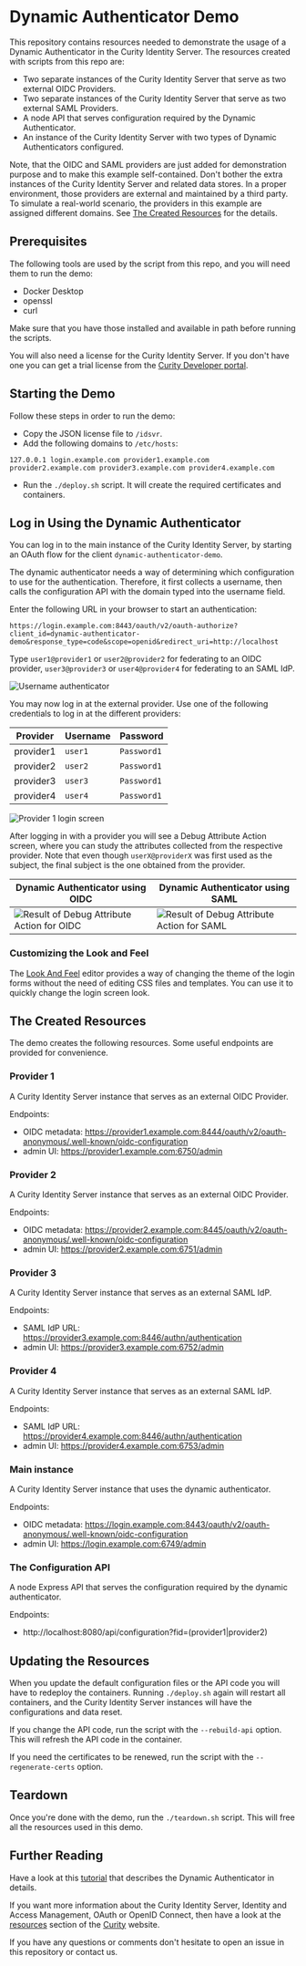 # Dynamic Authenticator Demo

This repository contains resources needed to demonstrate the usage of a Dynamic Authenticator in the Curity Identity Server.
The resources created with scripts from this repo are:

- Two separate instances of the Curity Identity Server that serve as two external OIDC Providers.
- Two separate instances of the Curity Identity Server that serve as two external SAML Providers.
- A node API that serves configuration required by the Dynamic Authenticator.
- An instance of the Curity Identity Server with two types of Dynamic Authenticators configured.

Note, that the OIDC and SAML providers are just added for demonstration purpose and to make this example self-contained. Don't bother the extra instances of the Curity Identity Server and related data stores. In a proper environment, those providers are external and maintained by a third party. To simulate a real-world scenario, the providers in this example are assigned different domains. See [The Created Resources](#the-created-resources) for the details.

## Prerequisites

The following tools are used by the script from this repo, and you will need them to run the demo:

- Docker Desktop
- openssl
- curl

Make sure that you have those installed and available in path before running the scripts.

You will also need a license for the Curity Identity Server. If you don't have one you can get a trial license from the
[Curity Developer portal](https://developer.curity.io/free-trial/).

## Starting the Demo

Follow these steps in order to run the demo:

- Copy the JSON license file to `/idsvr`.
- Add the following domains to `/etc/hosts`:

```
127.0.0.1 login.example.com provider1.example.com provider2.example.com provider3.example.com provider4.example.com
```

- Run the `./deploy.sh` script. It will create the required certificates and containers.

## Log in Using the Dynamic Authenticator

You can log in to the main instance of the Curity Identity Server, by starting an OAuth flow for the client `dynamic-authenticator-demo`.

The dynamic authenticator needs a way of determining which configuration to use for the authentication. Therefore, it first collects a username, then calls the configuration API with the domain typed into the username field.

Enter the following URL in your browser to start an authentication:

```
https://login.example.com:8443/oauth/v2/oauth-authorize?client_id=dynamic-authenticator-demo&response_type=code&scope=openid&redirect_uri=http://localhost
```

Type `user1@provider1` or `user2@provider2` for federating to an OIDC provider,
`user3@provider3` or `user4@provider4` for federating to an SAML IdP.

![Username authenticator](/docs/username.jpg)

You may now log in at the external provider. Use one of the following credentials to log in at the different providers:

| Provider  | Username | Password    |
|-----------|----------|-------------|
| provider1 | `user1`  | `Password1` |
| provider2 | `user2`  | `Password1` |
| provider3 | `user3`  | `Password1` |
| provider4 | `user4`  | `Password1` |


![Provider 1 login screen](/docs/provider1.jpg)

After logging in with a provider you will see a Debug Attribute Action screen, where you can study the attributes collected from the respective provider.
Note that even though `userX@providerX` was first used as the subject, the final subject is the one obtained from the provider.

| Dynamic Authenticator using OIDC | Dynamic Authenticator using SAML |
| --- | --- |
| ![Result of Debug Attribute Action for OIDC](/docs/debug-attribute-action-result-oidc.jpg) | ![Result of Debug Attribute Action for SAML](/docs/debug-attribute-action-result-saml.jpg) |

### Customizing the Look and Feel

The [Look And Feel](https://curity.io/resources/learn/customize-look-and-feel-simple) editor provides a way of changing the theme of the login forms without the need of editing CSS files and templates. You can use it to quickly change the login screen look.

## The Created Resources

The demo creates the following resources. Some useful endpoints are provided for convenience.

### Provider 1

A Curity Identity Server instance that serves as an external OIDC Provider.

Endpoints:
- OIDC metadata: https://provider1.example.com:8444/oauth/v2/oauth-anonymous/.well-known/oidc-configuration
- admin UI: https://provider1.example.com:6750/admin

### Provider 2

A Curity Identity Server instance that serves as an external OIDC Provider.

Endpoints:
- OIDC metadata: https://provider2.example.com:8445/oauth/v2/oauth-anonymous/.well-known/oidc-configuration
- admin UI: https://provider2.example.com:6751/admin

### Provider 3

A Curity Identity Server instance that serves as an external SAML IdP.

Endpoints:
- SAML IdP URL: https://provider3.example.com:8446/authn/authentication
- admin UI: https://provider3.example.com:6752/admin

### Provider 4

A Curity Identity Server instance that serves as an external SAML IdP.

Endpoints:
- SAML IdP URL: https://provider4.example.com:8446/authn/authentication
- admin UI: https://provider4.example.com:6753/admin


### Main instance

A Curity Identity Server instance that uses the dynamic authenticator.

Endpoints:
- OIDC metadata: https://login.example.com:8443/oauth/v2/oauth-anonymous/.well-known/oidc-configuration
- admin UI: https://login.example.com:6749/admin

### The Configuration API

A node Express API that serves the configuration required by the dynamic authenticator.

Endpoints:
- http://localhost:8080/api/configuration?fid=(provider1|provider2)


## Updating the Resources

When you update the default configuration files or the API code you will have to redeploy the containers. Running `./deploy.sh` again
will restart all containers, and the Curity Identity Server instances will have the configurations and data reset.

If you change the API code, run the script with the `--rebuild-api` option. This will refresh the API code in the container.

If you need the certificates to be renewed, run the script with the `--regenerate-certs` option.

## Teardown

Once you're done with the demo, run the `./teardown.sh` script. This will free all the resources used in this demo.

## Further Reading

Have a look at this [tutorial](https://curity.io/resources/learn/dynamic-authenticator) that describes the Dynamic Authenticator in details.

If you want more information about the Curity Identity Server, Identity and Access Management, OAuth or OpenID Connect,
then have a look at the [resources](https://curity.io/resources/) section of the [Curity](https://curity.io) website.

If you have any questions or comments don't hesitate to open an issue in this repository or contact us.
